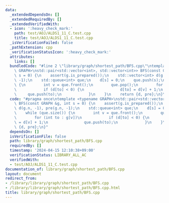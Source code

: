 ```yaml
---
data:
  _extendedDependsOn: []
  _extendedRequiredBy: []
  _extendedVerifiedWith:
  - icon: ':heavy_check_mark:'
    path: test/AOJ/ALDS1_11_C.test.cpp
    title: test/AOJ/ALDS1_11_C.test.cpp
  _isVerificationFailed: false
  _pathExtension: cpp
  _verificationStatusIcon: ':heavy_check_mark:'
  attributes:
    links: []
  bundledCode: "#line 2 \"library/graph/shortest_path/BFS.cpp\"\ntemplate <typename\
    \ GRAPH>\nstd::pair<std::vector<int>, std::vector<int>> BFS(const GRAPH &g, int\
    \ s = 0) {\n    assert(g.is_prepared());\n    std::vector<int> d(g.n, -1), pre(g.n,\
    \ -1);\n    std::queue<int> que;\n    d[s] = 0;\n    que.push(s);\n    while (que.size())\
    \ {\n        int v = que.front();\n        que.pop();\n        for (int to : g[v])\n\
    \            if (d[to] < 0) {\n                d[to] = d[v] + 1;\n           \
    \     que.push(to);\n            }\n    }\n    return {d, pre};\n}\n"
  code: "#pragma once\ntemplate <typename GRAPH>\nstd::pair<std::vector<int>, std::vector<int>>\
    \ BFS(const GRAPH &g, int s = 0) {\n    assert(g.is_prepared());\n    std::vector<int>\
    \ d(g.n, -1), pre(g.n, -1);\n    std::queue<int> que;\n    d[s] = 0;\n    que.push(s);\n\
    \    while (que.size()) {\n        int v = que.front();\n        que.pop();\n\
    \        for (int to : g[v])\n            if (d[to] < 0) {\n                d[to]\
    \ = d[v] + 1;\n                que.push(to);\n            }\n    }\n    return\
    \ {d, pre};\n}"
  dependsOn: []
  isVerificationFile: false
  path: library/graph/shortest_path/BFS.cpp
  requiredBy: []
  timestamp: '2024-04-15 12:10:38+09:00'
  verificationStatus: LIBRARY_ALL_AC
  verifiedWith:
  - test/AOJ/ALDS1_11_C.test.cpp
documentation_of: library/graph/shortest_path/BFS.cpp
layout: document
redirect_from:
- /library/library/graph/shortest_path/BFS.cpp
- /library/library/graph/shortest_path/BFS.cpp.html
title: library/graph/shortest_path/BFS.cpp
---
```


